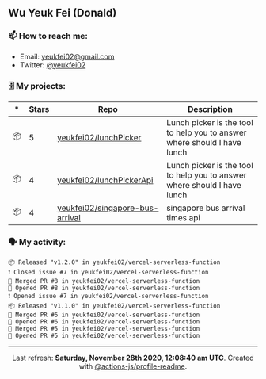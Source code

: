 ## Wu Yeuk Fei (Donald)

### 📫 How to reach me:

- Email: [yeukfei02@gmail.com](yeukfei02@gmail.com)
- Twitter: [@yeukfei02](https://twitter.com/yeukfei02)

### 🗄 My projects:

|*|Stars|Repo|Description|
|---|---|---|---|
| 📦 | 5 | [yeukfei02/lunchPicker](https://github.com/yeukfei02/lunchPicker) | Lunch picker is the tool to help you to answer where should I have lunch |
| 📦 | 4 | [yeukfei02/lunchPickerApi](https://github.com/yeukfei02/lunchPickerApi) | Lunch picker is the tool to help you to answer where should I have lunch |
| 📦 | 4 | [yeukfei02/singapore-bus-arrival](https://github.com/yeukfei02/singapore-bus-arrival) | singapore bus arrival times api |

### 🗣 My activity:

```
📦 Released "v1.2.0" in yeukfei02/vercel-serverless-function
❗️ Closed issue #7 in yeukfei02/vercel-serverless-function
🎉 Merged PR #8 in yeukfei02/vercel-serverless-function
💪 Opened PR #8 in yeukfei02/vercel-serverless-function
❗️ Opened issue #7 in yeukfei02/vercel-serverless-function
📦 Released "v1.1.0" in yeukfei02/vercel-serverless-function
🎉 Merged PR #6 in yeukfei02/vercel-serverless-function
💪 Opened PR #6 in yeukfei02/vercel-serverless-function
🎉 Merged PR #5 in yeukfei02/vercel-serverless-function
💪 Opened PR #5 in yeukfei02/vercel-serverless-function
```

<!-- <img src="https://github-readme-stats.vercel.app/api?username=yeukfei02&show_icons=true&count_private=true&theme=radical" />

<img src="https://github-readme-stats.vercel.app/api/top-langs/?username=yeukfei02&theme=radical" /> -->

---

<p align="center">Last refresh: <b>Saturday, November 28th 2020, 12:08:40 am UTC</b>. Created with <a href=https://github.com/marketplace/actions/profile-readme>@actions-js/profile-readme</a>.</p>
